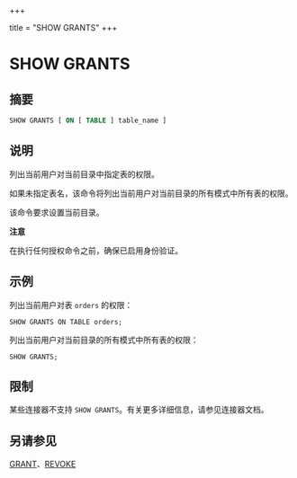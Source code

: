 +++

title = "SHOW GRANTS"
+++

# SHOW GRANTS

## 摘要

``` sql
SHOW GRANTS [ ON [ TABLE ] table_name ]
```

## 说明

列出当前用户对当前目录中指定表的权限。

如果未指定表名，该命令将列出当前用户对当前目录的所有模式中所有表的权限。

该命令要求设置当前目录。

**注意**

在执行任何授权命令之前，确保已启用身份验证。

## 示例

列出当前用户对表 `orders` 的权限：

    SHOW GRANTS ON TABLE orders;

列出当前用户对当前目录的所有模式中所有表的权限：

    SHOW GRANTS;

## 限制

某些连接器不支持 `SHOW GRANTS`。有关更多详细信息，请参见连接器文档。

## 另请参见

[GRANT](./grant.html)、[REVOKE](./revoke.html)